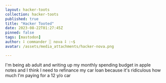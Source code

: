 ```yaml
---
layout: hacker-toots
collection: hacker-toots
published: true
title: "Hacker Tooted"
date: 2023-08-22T01:27:45Z
pinned: false
tags: [mastodon]
author: ⸸ commander ░ nova ⸸ :~$
avatar: /assets/media_attachments/hacker-nova.png

---
```


<p>I&#39;m being ab adult and writing up my monthly spending budget in apple notes and I think I need to refinance my car loan because it&#39;s ridiculous how much I&#39;m paying for a 12 y/o car</p>


